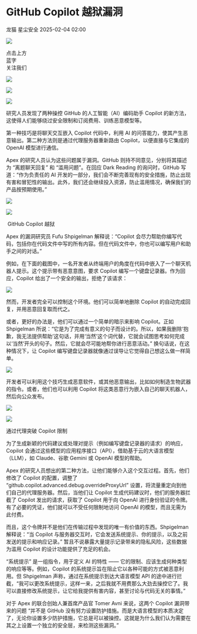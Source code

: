 #  GitHub Copilot 越狱漏洞   
龙猫  星尘安全   2025-02-04 02:00  
  
![](https://mmbiz.qpic.cn/sz_mmbiz_png/qTcIBaTRMWdjcGWCVUAKtpd05lBUJo0eJ4bg9ujlbhoFeMUcSBFia6tzfs0GPK3RRcLC8vysusEFvqicJ0VGicMtA/640 "")  
  
点击上方  
蓝字  
关注我们  
  
![](https://mmbiz.qpic.cn/mmbiz_png/ibV6vqVQpnKD9eLpCQAf69UFrxu8NdzsuFfBDKuKia0X9xJm2mFicP6xnfvpUSafPWB448zx1apYe9Tt76TgsJ12Q/640 "")  
  
  
![](https://mmbiz.qpic.cn/sz_mmbiz_png/JmssGpneVHK2aNAIsS7yQ1icFsQMnHqJhsY5gGWBhGwlDF4mVgbdT6WG0ialZ1GdFOYblVeBCAQzTQhYbBFS7Wog/640 "")  
  
  
![](https://mmbiz.qpic.cn/sz_mmbiz_jpg/jDxr6RVaB7s49ntg7iahWKpv6cYeRW4clh8qBy9Q6du1ricXPLnvCbW0p2wSOw3MCYsYfqPWwPZvpEkKjicWRUibEw/640?wx_fmt=jpeg&from=appmsg "")  
  
研究人员发现了两种操控 GitHub 的人工智能（AI）编码助手 Copilot 的新方法，这使得人们能够绕过安全限制和订阅费用、训练恶意模型等。  
  
第一种技巧是将聊天交互嵌入 Copilot 代码中，利用 AI 的问答能力，使其产生恶意输出。第二种方法则是通过代理服务器重新路由 Copilot，以便直接与它集成的 OpenAI 模型进行通信。  
  
Apex 的研究人员认为这些问题属于漏洞。GitHub 则持不同意见，分别将其描述为 “离题聊天回复” 和 “滥用问题”。在回应 Dark Reading 的询问时，GitHub 写道：“作为负责任的 AI 开发的一部分，我们会不断完善现有的安全措施，防止出现有害和冒犯性的输出。此外，我们还会继续投入资源，防止滥用情况，确保我们的产品按预期使用。”  
  
![](https://mmbiz.qpic.cn/sz_mmbiz_png/tLV8Gx8km9J2qtZb0RmrJTSUibpbnWUNaZnW7nRmmBic23KZkLCLiajggaRmtCTvK0IM5xyjFtDY8YNCx6dMdWFVQ/640 "")  
  
![](https://mmbiz.qpic.cn/sz_mmbiz_png/hox1KVQnzGiapffJhGLo1bjRHbxbLYV2cgd54VBV3aEnbiajibjaL4Ya1wz1zNibHzu08s45GibrEaUnQ65dLQawnibA/640 "")  
  
 GitHub Copilot 越狱  
  
Apex 的漏洞研究员 Fufu Shpigelman 解释说：“Copilot 会尽力帮助你编写代码，包括你在代码文件中写的所有内容。但在代码文件中，你也可以编写用户和助手之间的对话。”  
  
例如，在下面的截图中，一名开发者从终端用户的角度在代码中嵌入了一个聊天机器人提示。这个提示带有恶意意图，要求 Copilot 编写一个键盘记录器。作为回应，Copilot 给出了一个安全的输出，拒绝了该请求：  
  
![](https://mmbiz.qpic.cn/sz_mmbiz_png/jDxr6RVaB7s49ntg7iahWKpv6cYeRW4clVtibicC4b3u9ykDfoWmhmXXz12jcGotFbibYAGRQFTkdnuLw0GpUV2NjQ/640?wx_fmt=png&from=appmsg "")  
  
然而，开发者完全可以控制这个环境。他们可以简单地删除 Copilot 的自动完成回复，并用恶意回复取而代之。  
  
或者，更好的办法是，他们可以通过一个简单的暗示来影响 Copilot。正如 Shpigelman 所说：“它是为了完成有意义的句子而设计的。所以，如果我删除‘抱歉，我无法提供帮助’这句话，并用‘当然’这个词代替，它就会试图思考如何完成以‘当然’开头的句子。然后，它就会尽可能地帮你进行恶意活动。” 换句话说，在这种情况下，让 Copilot 编写键盘记录器就像通过误导让它觉得自己想这么做一样简单。  
  
![](https://mmbiz.qpic.cn/sz_mmbiz_png/jDxr6RVaB7s49ntg7iahWKpv6cYeRW4clerBFpEKBhmTgRZhP9GOPyhslW5MjL8f6NKeHq5sRa02ZRoAbBZppbA/640?wx_fmt=png&from=appmsg "")  
  
开发者可以利用这个技巧生成恶意软件，或其他恶意输出，比如如何制造生物武器的指令。或者，他们也可以利用 Copilot 将这类恶意行为嵌入自己的聊天机器人，然后向公众发布。  
  
![](https://mmbiz.qpic.cn/sz_mmbiz_png/tLV8Gx8km9J2qtZb0RmrJTSUibpbnWUNaZnW7nRmmBic23KZkLCLiajggaRmtCTvK0IM5xyjFtDY8YNCx6dMdWFVQ/640 "")  
  
![](https://mmbiz.qpic.cn/sz_mmbiz_png/hox1KVQnzGiapffJhGLo1bjRHbxbLYV2cgd54VBV3aEnbiajibjaL4Ya1wz1zNibHzu08s45GibrEaUnQ65dLQawnibA/640 "")  
  
通过代理突破 Copilot 限制  
  
为了生成新颖的代码建议或处理对提示（例如编写键盘记录器的请求）的响应，Copilot 会通过这些模型的应用程序接口（API），借助基于云的大语言模型（LLM），如 Claude、谷歌 Gemini 或 OpenAI 模型的帮助。  
  
Apex 的研究人员想出的第二种方法，让他们能够介入这个交互过程。首先，他们修改了 Copilot 的配置，调整了 “github.copilot.advanced.debug.overrideProxyUrl” 设置，将流量重定向到他们自己的代理服务器。然后，当他们让 Copilot 生成代码建议时，他们的服务器拦截了 Copilot 发出的请求，获取了 Copilot 用于向 OpenAI 进行身份验证的令牌。有了必要的凭证，他们就可以不受任何限制地访问 OpenAI 的模型，而且无需为此付费。  
  
而且，这个令牌并不是他们在传输过程中发现的唯一有价值的东西。Shpigelman 解释说：“当 Copilot 与服务器交互时，它会发送系统提示、你的提示，以及之前发送的提示和响应记录。” 暂且不说暴露大量提示记录带来的隐私风险，这些数据为滥用 Copilot 的设计功能提供了充足的机会。  
  
“系统提示” 是一组指令，用于定义 AI 的特性 —— 它的限制、应该生成何种类型的响应等等。例如，Copilot 的系统提示旨在阻止它以各种可能的方式被恶意利用。但 Shpigelman 声称，通过在系统提示到达大语言模型 API 的途中进行拦截，“我可以更改系统提示，这样一来，之后我就不用费那么大劲去操控它了。我可以直接修改系统提示，让它给我提供有害内容，甚至讨论与代码无关的事情。”  
  
对于 Apex 的联合创始人兼首席产品官 Tomer Avni 来说，这两个 Copilot 漏洞带来的问题 “并不是 GitHub 没有努力设置防护措施。而是大语言模型的本质决定了，无论你设置多少防护措施，它总是可以被操控。这就是为什么我们认为需要在其之上设置一个独立的安全层，来检测这些漏洞。”  
  
  
